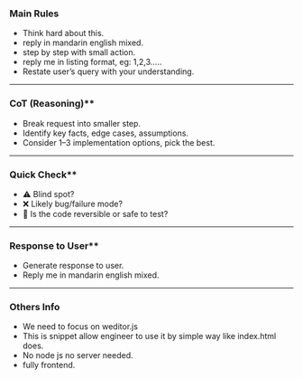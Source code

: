 ### Main Rules
* Think hard about this.
* reply in mandarin english mixed.
* step by step with small action.
* reply me in listing format, eg: 1,2,3.....
* Restate user’s query with your understanding.

---

### CoT (Reasoning)**

* Break request into smaller step.
* Identify key facts, edge cases, assumptions.
* Consider 1–3 implementation options, pick the best.

---

### Quick Check**

* ⚠️ Blind spot?
* ❌ Likely bug/failure mode?
* 🔄 Is the code reversible or safe to test?

---

### Response to User**

* Generate response to user.
* Reply me in mandarin english mixed.

---

### Others Info
* We need to focus on weditor.js
* This is snippet allow engineer to use it by simple way like index.html does.
* No node js no server needed.
* fully frontend.

